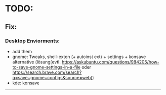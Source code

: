 # TODO:

## Fix:
### Desktop Enviorments:

- add them
- gnome: Tweaks, shell-exten (+ autoinst ext) + settings + konsave alternative (lösung[evtl. https://askubuntu.com/questions/984205/how-to-save-gnome-settings-in-a-file oder https://search.brave.com/search?q=save+gnome+configs&source=web])
- kde: konsave

---
